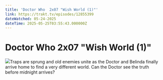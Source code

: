 ```yaml
---
title: 'Doctor Who  2x07 "Wish World (1)"' 
link: https://trakt.tv/episodes/12855399
dateWatched: 05-24-2025
dateTime: 2025-05-25T03:55:43.000000Z
---
```

# Doctor Who  2x07 "Wish World (1)"

![](https://walter-r2.trakt.tv/images/episodes/012/855/399/screenshots/thumb/c068b9cbce.jpg)Traps are sprung and old enemies unite as the Doctor and Belinda finally arrive home to find a very different world. Can the Doctor see the truth before midnight arrives?